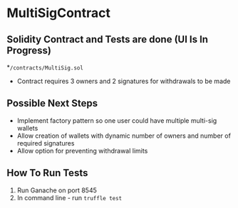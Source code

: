 # MultiSigContract

## Solidity Contract and Tests are done (UI Is In Progress)
*`/contracts/MultiSig.sol`
* Contract requires 3 owners and 2 signatures for withdrawals to be made

## Possible Next Steps
* Implement factory pattern so one user could have multiple multi-sig wallets
* Allow creation of wallets with dynamic number of owners and number of required signatures
* Allow option for preventing withdrawal limits

## How To Run Tests
1. Run Ganache on port 8545
2. In command line - run `truffle test`



